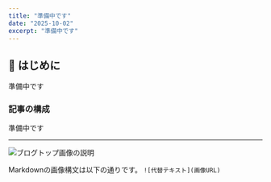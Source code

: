```yaml
---
title: "準備中です"
date: "2025-10-02"
excerpt: "準備中です"
---
```


## 🚀 はじめに

準備中です

### 記事の構成

準備中です

---

<!-- 💡 画像のファイル名を指定します -->
![ブログトップ画像の説明](/IMG_2785.jpg)

Markdownの画像構文は以下の通りです。
`![代替テキスト](画像URL)`